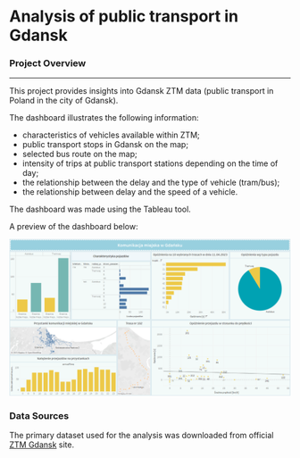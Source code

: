 # Analysis of public transport in Gdansk

### Project Overview
---
This project provides insights into Gdansk ZTM data (public transport in Poland in the city of Gdansk).

The dashboard illustrates the following information:
* characteristics of vehicles available within ZTM;
* public transport stops in Gdansk on the map;
* selected bus route on the map;
* intensity of trips at public transport stations depending on the time of day;
* the relationship between the delay and the type of vehicle (tram/bus);
* the relationship between delay and the speed of a vehicle.

The dashboard was made using the Tableau tool.

A preview of the dashboard below:

![ZTM dashboard](Route.png)

### Data Sources

The primary dataset used for the analysis was downloaded from official [ZTM Gdansk](https://ckan.multimediagdansk.pl/dataset/tristar) site.
